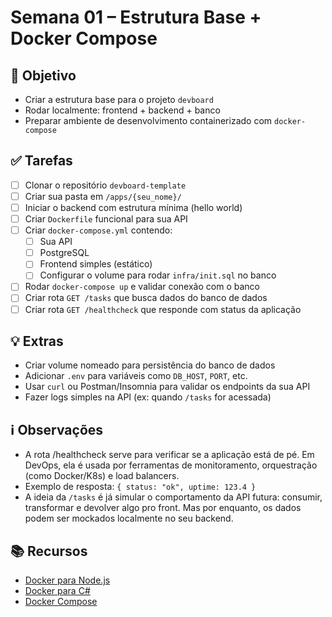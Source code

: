 # Semana 01 – Estrutura Base + Docker Compose

## 🎯 Objetivo

- Criar a estrutura base para o projeto `devboard`
- Rodar localmente: frontend + backend + banco
- Preparar ambiente de desenvolvimento containerizado com `docker-compose`

## ✅ Tarefas

- [ ] Clonar o repositório `devboard-template`
- [ ] Criar sua pasta em `/apps/{seu_nome}/`
- [ ] Iniciar o backend com estrutura mínima (hello world)
- [ ] Criar `Dockerfile` funcional para sua API
- [ ] Criar `docker-compose.yml` contendo:
  - [ ] Sua API
  - [ ] PostgreSQL
  - [ ] Frontend simples (estático)
  - [ ] Configurar o volume para rodar `infra/init.sql` no banco
- [ ] Rodar `docker-compose up` e validar conexão com o banco
- [ ] Criar rota `GET /tasks` que busca dados do banco de dados
- [ ] Criar rota `GET /healthcheck` que responde com status da aplicação

## 💡 Extras

- Criar volume nomeado para persistência do banco de dados
- Adicionar `.env` para variáveis como `DB_HOST`, `PORT`, etc.
- Usar `curl` ou Postman/Insomnia para validar os endpoints da sua API
- Fazer logs simples na API (ex: quando `/tasks` for acessada)

## ℹ️ Observações

- A rota /healthcheck serve para verificar se a aplicação está de pé. Em DevOps, ela é usada por ferramentas de monitoramento, orquestração (como Docker/K8s) e load balancers.
- Exemplo de resposta: `{ status: "ok", uptime: 123.4 }`
- A ideia da `/tasks` é já simular o comportamento da API futura: consumir, transformar e devolver algo pro front. Mas por enquanto, os dados podem ser mockados localmente no seu backend.

## 📚 Recursos

- [Docker para Node.js](https://docs.docker.com/guides/nodejs/containerize/)
- [Docker para C#](https://learn.microsoft.com/en-us/dotnet/core/docker/build-container)
- [Docker Compose](https://docs.docker.com/compose/)
